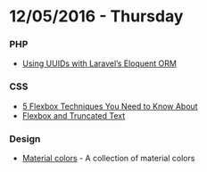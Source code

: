 # 12/05/2016 - Thursday

### PHP

- [Using UUIDs with Laravel’s Eloquent ORM](http://garrettstjohn.com/article/using-uuids-laravel-eloquent-orm/)

### CSS

- [5 Flexbox Techniques You Need to Know About](http://tutorialzine.com/2016/04/5-flexbox-techniques-you-need-to-know-about/)
- [Flexbox and Truncated Text](https://css-tricks.com/flexbox-truncated-text/)

### Design

- [Material colors](http://material.colorion.co/) - A collection of material colors
